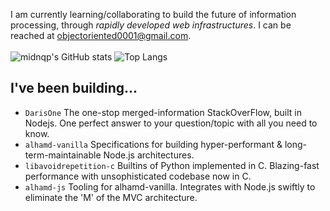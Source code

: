 I am currently learning/collaborating to build the future of information processing, through _rapidly developed web infrastructures_.
I can be reached at <a href="mailto:objectoriented0001@gmail.com">objectoriented0001@gmail.com</a>.
<br>
<br>
![midnqp's GitHub stats](https://github-readme-stats.vercel.app/api?username=midnqp&theme=dark&show_icons=true&include_all_commits=true&count_private=true)
![Top Langs](https://github-readme-stats.vercel.app/api/top-langs/?username=midnqp&layout=compact&langs_count=10)

## I've been building...

- `DarisOne` The one-stop merged-information StackOverFlow, built in Nodejs. One perfect answer to your question/topic with all you need to know.
- `alhamd-vanilla` Specifications for building hyper-performant & long-term-maintainable Node.js architectures.
- `libavoidrepetition-c` Builtins of Python implemented in C. Blazing-fast performance with unsophisticated codebase now in C.
- `alhamd-js` Tooling for alhamd-vanilla. Integrates with Node.js swiftly to eliminate the 'M' of the MVC architecture.
